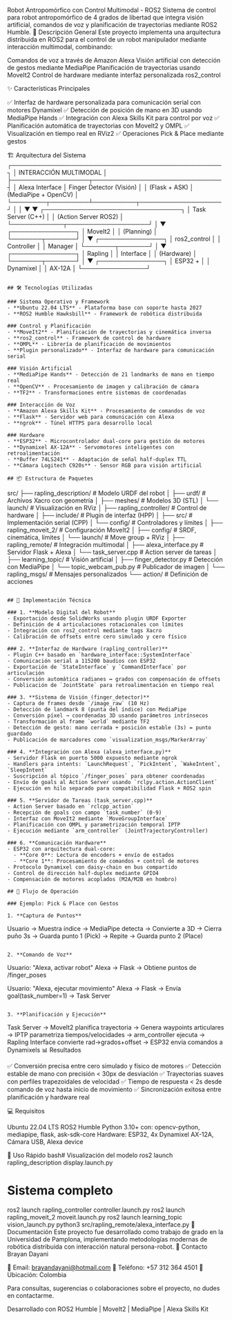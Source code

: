 Robot Antropomórfico con Control Multimodal - ROS2
Sistema de control para robot antropomórfico de 4 grados de libertad que integra visión artificial, comandos de voz y planificación de trayectorias mediante ROS2 Humble.
🎯 Descripción General
Este proyecto implementa una arquitectura distribuida en ROS2 para el control de un robot manipulador mediante interacción multimodal, combinando:

Comandos de voz a través de Amazon Alexa
Visión artificial con detección de gestos mediante MediaPipe
Planificación de trayectorias usando MoveIt2
Control de hardware mediante interfaz personalizada ros2_control

✨ Características Principales

✅ Interfaz de hardware personalizada para comunicación serial con motores Dynamixel
✅ Detección de posición de mano en 3D usando MediaPipe Hands
✅ Integración con Alexa Skills Kit para control por voz
✅ Planificación automática de trayectorias con MoveIt2 y OMPL
✅ Visualización en tiempo real en RViz2
✅ Operaciones Pick & Place mediante gestos

🏗️ Arquitectura del Sistema
┌─────────────────────────────────────────────────┐
│           INTERACCIÓN MULTIMODAL                │
├──────────────────┬──────────────────────────────┤
│  Alexa Interface │    Finger Detector (Visión)  │
│   (Flask + ASK)  │    (MediaPipe + OpenCV)      │
└────────┬─────────┴──────────┬───────────────────┘
         │                    │
         ▼                    ▼
    ┌────────────────────────────────┐
    │      Task Server (C++)         │
    │    (Action Server ROS2)        │
    └────────────┬───────────────────┘
                 │
                 ▼
         ┌───────────────┐
         │    MoveIt2    │
         │  (Planning)   │
         └───────┬───────┘
                 │
                 ▼
         ┌───────────────┐
         │ ros2_control  │
         │  Controller   │
         │    Manager    │
         └───────┬───────┘
                 │
                 ▼
         ┌───────────────┐
         │  Rapling      │
         │  Interface    │
         │  (Hardware)   │
         └───────┬───────┘
                 │
                 ▼
         ┌───────────────┐
         │  ESP32 +      │
         │  Dynamixel    │
         │   AX-12A      │
         └───────────────┘
```

## 🛠️ Tecnologías Utilizadas

### Sistema Operativo y Framework
- **Ubuntu 22.04 LTS** - Plataforma base con soporte hasta 2027
- **ROS2 Humble Hawksbill** - Framework de robótica distribuida

### Control y Planificación
- **MoveIt2** - Planificación de trayectorias y cinemática inversa
- **ros2_control** - Framework de control de hardware
- **OMPL** - Librería de planificación de movimientos
- **Plugin personalizado** - Interfaz de hardware para comunicación serial

### Visión Artificial
- **MediaPipe Hands** - Detección de 21 landmarks de mano en tiempo real
- **OpenCV** - Procesamiento de imagen y calibración de cámara
- **TF2** - Transformaciones entre sistemas de coordenadas

### Interacción de Voz
- **Amazon Alexa Skills Kit** - Procesamiento de comandos de voz
- **Flask** - Servidor web para comunicación con Alexa
- **ngrok** - Túnel HTTPS para desarrollo local

### Hardware
- **ESP32** - Microcontrolador dual-core para gestión de motores
- **Dynamixel AX-12A** - Servomotores inteligentes con retroalimentación
- **Buffer 74LS241** - Adaptación de señal half-duplex TTL
- **Cámara Logitech C920s** - Sensor RGB para visión artificial

## 📦 Estructura de Paquetes
```
src/
├── rapling_description/       # Modelo URDF del robot
│   ├── urdf/                  # Archivos Xacro con geometría
│   ├── meshes/                # Modelos 3D (STL)
│   └── launch/                # Visualización en RViz
│
├── rapling_controller/        # Control de hardware
│   ├── include/               # Plugin de interfaz (HPP)
│   ├── src/                   # Implementación serial (CPP)
│   └── config/                # Controladores y límites
│
├── rapling_moveit_2/          # Configuración MoveIt2
│   ├── config/                # SRDF, cinemática, límites
│   └── launch/                # Move group + RViz
│
├── rapling_remote/            # Integración multimodal
│   ├── alexa_interface.py     # Servidor Flask + Alexa
│   └── task_server.cpp        # Action server de tareas
│
├── learning_topic/            # Visión artificial
│   ├── finger_detector.py     # Detección con MediaPipe
│   └── topic_webcam_pub.py    # Publicador de imagen
│
└── rapling_msgs/              # Mensajes personalizados
    └── action/                # Definición de acciones
```

## 🔧 Implementación Técnica

### 1. **Modelo Digital del Robot**
- Exportación desde SolidWorks usando plugin URDF Exporter
- Definición de 4 articulaciones rotacionales con límites
- Integración con ros2_control mediante tags Xacro
- Calibración de offsets entre cero simulado y cero físico

### 2. **Interfaz de Hardware (rapling_controller)**
- Plugin C++ basado en `hardware_interface::SystemInterface`
- Comunicación serial a 115200 baudios con ESP32
- Exportación de `StateInterface` y `CommandInterface` por articulación
- Conversión automática radianes ↔ grados con compensación de offsets
- Publicación de `JointState` para retroalimentación en tiempo real

### 3. **Sistema de Visión (finger_detector)**
- Captura de frames desde `/image_raw` (10 Hz)
- Detección de landmark 8 (punta del índice) con MediaPipe
- Conversión píxel → coordenadas 3D usando parámetros intrínsecos
- Transformación al frame `world` mediante TF2
- Detección de gesto: mano cerrada + posición estable (3s) = punto guardado
- Publicación de marcadores como `visualization_msgs/MarkerArray`

### 4. **Integración con Alexa (alexa_interface.py)**
- Servidor Flask en puerto 5000 expuesto mediante ngrok
- Handlers para intents: `LaunchRequest`, `PickIntent`, `WakeIntent`, `SleepIntent`
- Suscripción al tópico `/finger_poses` para obtener coordenadas
- Envío de goals al Action Server usando `rclpy.action.ActionClient`
- Ejecución en hilo separado para compatibilidad Flask + ROS2 spin

### 5. **Servidor de Tareas (task_server.cpp)**
- Action Server basado en `rclcpp_action`
- Recepción de goals con campo `task_number` (0-9)
- Interfaz con MoveIt2 mediante `MoveGroupInterface`
- Planificación con OMPL y parametrización temporal IPTP
- Ejecución mediante `arm_controller` (JointTrajectoryController)

### 6. **Comunicación Hardware**
- ESP32 con arquitectura dual-core:
  - **Core 0**: Lectura de encoders + envío de estados
  - **Core 1**: Procesamiento de comandos + control de motores
- Protocolo Dynamixel con daisy-chain en bus compartido
- Control de dirección half-duplex mediante GPIO4
- Compensación de motores acoplados (M2A/M2B en hombro)

## 🚀 Flujo de Operación

### Ejemplo: Pick & Place con Gestos

1. **Captura de Puntos**
```
   Usuario → Muestra índice → MediaPipe detecta → Convierte a 3D
   → Cierra puño 3s → Guarda punto 1 (Pick)
   → Repite → Guarda punto 2 (Place)
```

2. **Comando de Voz**
```
   Usuario: "Alexa, activar robot"
   Alexa → Flask → Obtiene puntos de /finger_poses
   
   Usuario: "Alexa, ejecutar movimiento"
   Alexa → Flask → Envía goal(task_number=1) → Task Server
```

3. **Planificación y Ejecución**
```
   Task Server → MoveIt2 planifica trayectoria
   → Genera waypoints articulares
   → IPTP parametriza tiempos/velocidades
   → arm_controller ejecuta
   → Rapling Interface convierte rad→grados+offset
   → ESP32 envía comandos a Dynamixels
📊 Resultados

✅ Conversión precisa entre cero simulado y físico de motores
✅ Detección estable de mano con precisión < 30px de desviación
✅ Trayectorias suaves con perfiles trapezoidales de velocidad
✅ Tiempo de respuesta < 2s desde comando de voz hasta inicio de movimiento
✅ Sincronización exitosa entre planificación y hardware real

💻 Requisitos

Ubuntu 22.04 LTS
ROS2 Humble
Python 3.10+ con: opencv-python, mediapipe, flask, ask-sdk-core
Hardware: ESP32, 4x Dynamixel AX-12A, Cámara USB, Alexa device

📖 Uso Rápido
bash# Visualización del modelo
ros2 launch rapling_description display.launch.py

# Sistema completo
ros2 launch rapling_controller controller.launch.py
ros2 launch rapling_moveit_2 moveit.launch.py
ros2 launch learning_topic vision_launch.py
python3 src/rapling_remote/alexa_interface.py
📝 Documentación
Este proyecto fue desarrollado como trabajo de grado en la Universidad de Pamplona, implementando metodologías modernas de robótica distribuida con interacción natural persona-robot.
📧 Contacto
Brayan Dayani

📧 Email: brayandayani@hotmail.com
📱 Teléfono: +57 312 364 4501
📍 Ubicación: Colombia

Para consultas, sugerencias o colaboraciones sobre el proyecto, no dudes en contactarme.

Desarrollado con ROS2 Humble | MoveIt2 | MediaPipe | Alexa Skills Kit
